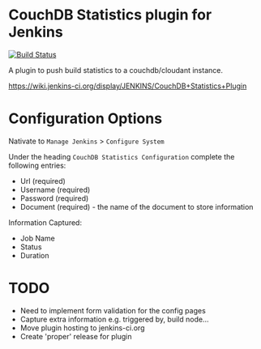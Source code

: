 CouchDB Statistics plugin for Jenkins
===============================

[![Build Status](https://travis-ci.org/garethjevans/couchdb-statistics-plugin.svg?branch=master)](https://travis-ci.org/garethjevans/couchdb-statistics-plugin)

  A plugin to push build statistics to a couchdb/cloudant instance.

  https://wiki.jenkins-ci.org/display/JENKINS/CouchDB+Statistics+Plugin

Configuration Options
=====================

Nativate to `Manage Jenkins` > `Configure System`

Under the heading `CouchDB Statistics Configuration` complete the following entries:

  * Url (required)
  * Username (required)
  * Password (required)
  * Document (required) - the name of the document to store information

Information Captured:

  * Job Name
  * Status
  * Duration

TODO
====

 * Need to implement form validation for the config pages
 * Capture extra information e.g. triggered by, build node... 
 * Move plugin hosting to jenkins-ci.org
 * Create 'proper' release for plugin

